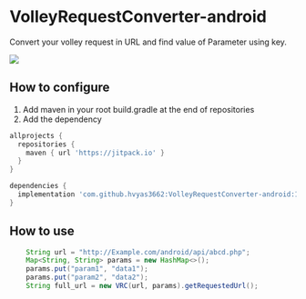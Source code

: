 # VolleyRequestConverter-android
Convert your volley request in URL and find value of Parameter using key.

[![](https://jitpack.io/v/hvyas3662/VolleyRequestConverter-android.svg)](https://jitpack.io/#hvyas3662/VolleyRequestConverter-android)

## How to configure

 1. Add maven in your root build.gradle at the end of repositories
 2. Add the dependency
```gradle
allprojects {
  repositories {
    maven { url 'https://jitpack.io' }
  }
}

dependencies {
  implementation 'com.github.hvyas3662:VolleyRequestConverter-android:1.0'
}
```

 ## How to use
 
 ```java
     String url = "http://Example.com/android/api/abcd.php";
     Map<String, String> params = new HashMap<>();
     params.put("param1", "data1");
     params.put("param2", "data2");
     String full_url = new VRC(url, params).getRequestedUrl();
```
